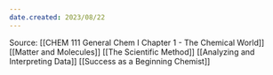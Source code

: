 ```yaml
---
date.created: 2023/08/22
---
```


Source: [[CHEM 111 General Chem I  Chapter 1 - The Chemical World]]
[[Matter and Molecules]]
[[The Scientific Method]]
[[Analyzing and Interpreting Data]]
[[Success as a Beginning Chemist]]